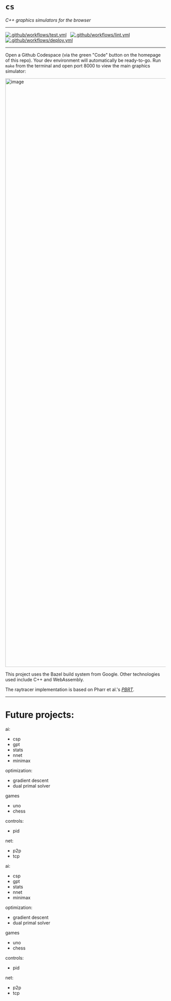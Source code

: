 # `cs`

*C++ graphics simulators for the browser*

---

[![.github/workflows/test.yml](https://github.com/p13i/cs/actions/workflows/test.yml/badge.svg)](https://github.com/p13i/cs/actions/workflows/test.yml)
&nbsp;
[![.github/workflows/lint.yml](https://github.com/p13i/cs/actions/workflows/lint.yml/badge.svg)](https://github.com/p13i/cs/actions/workflows/lint.yml)
&nbsp;
[![.github/workflows/deploy.yml](https://github.com/p13i/cs/actions/workflows/deploy.yml/badge.svg)](https://github.com/p13i/cs/actions/workflows/deploy.yml)

---

Open a Github Codespace (via the green "Code" button on the homepage of this repo). Your dev environment will automatically be ready-to-go. Run `make` from the terminal and open port 8000 to view the main graphics simulator:

<img width="1844" alt="image" src="https://github.com/p13i/cs/assets/13140065/58a0fe4b-98aa-4dda-af8b-9375f6d3eac1">

This project uses the Bazel build system from Google. Other technologies used include C++ and WebAssembly.

The raytracer implementation is based on Pharr et al.'s [*PBRT*](pbr-book.org).

---

# Future projects:

ai:
* csp
* gpt
* stats
* nnet
* minimax

optimization:
* gradient descent
* dual primal solver

games
* uno
* chess

controls: 
* pid 

net:
* p2p
* tcp

ai:
* csp
* gpt
* stats
* nnet
* minimax

optimization:
* gradient descent
* dual primal solver

games
* uno
* chess

controls: 
* pid 

net:
* p2p
* tcp
